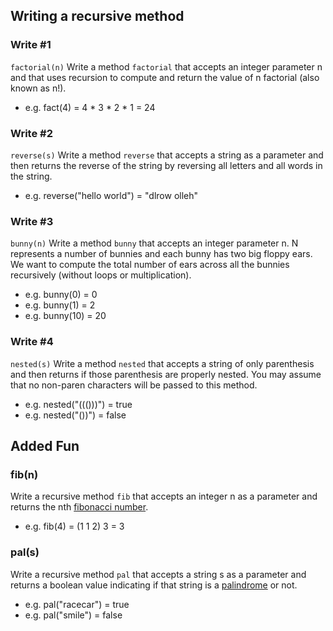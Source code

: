 ## Writing a recursive method

### Write #1
`factorial(n)`
Write a method `factorial` that accepts an integer parameter n and that uses recursion to compute and return the value of n factorial (also known as n!).

- e.g. fact(4) = 4 * 3 * 2 * 1 = 24

### Write #2
`reverse(s)`
Write a method `reverse` that accepts a string as a parameter
and then returns the reverse of the string by reversing all letters and all words in the string.

- e.g. reverse("hello world") = "dlrow olleh"

### Write #3
`bunny(n)`
Write a method `bunny` that accepts an integer parameter n. N represents a
number of bunnies and each bunny has two big floppy ears. We want to compute the total number of ears across all the bunnies recursively (without loops or multiplication).

- e.g. bunny(0) = 0
- e.g. bunny(1) = 2
- e.g. bunny(10) = 20

### Write #4
`nested(s)`
Write a method `nested` that accepts a string of only parenthesis
and then returns if those parenthesis are properly nested. You may
assume that no non-paren characters will be passed to this method.

- e.g. nested("((()))") = true
- e.g. nested("())") = false


## Added Fun

### fib(n)
Write a recursive method `fib` that accepts an integer n as a parameter and returns the nth [fibonacci number](https://en.wikipedia.org/wiki/Fibonacci#Fibonacci_sequence).

- e.g. fib(4) = (1 1 2) 3 = 3

### pal(s)
Write a recursive method `pal` that accepts a string s as a parameter and returns a boolean value indicating if that string is a [palindrome](https://en.wikipedia.org/wiki/Palindrome) or not.

- e.g. pal("racecar") = true
- e.g. pal("smile") = false
